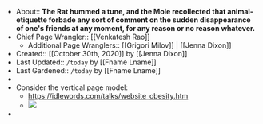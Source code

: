 - About:: __The Rat hummed a tune, and the Mole recollected that animal-etiquette forbade any sort of comment on the sudden disappearance of one's friends at any moment, for any reason or no reason whatever.__
- Chief Page Wrangler:: [[Venkatesh Rao]]
    - Additional Page Wranglers::  [[Grigori Milov]] | [[Jenna Dixon]]
- Created:: [[October 30th, 2020]] by [[Jenna Dixon]]
- Last Updated:: `/today` by [[Fname Lname]]
- Last Gardened:: `/today` by [[Fname Lname]]
- 
- Consider the vertical page model:
    - https://idlewords.com/talks/website_obesity.htm
    - ![](https://firebasestorage.googleapis.com/v0/b/firescript-577a2.appspot.com/o/imgs%2Fapp%2FArtOfGig%2FwvpFnMfPRv.png?alt=media&token=3e00746d-f7a2-4470-acb3-4be4fde1cc44)
- 

